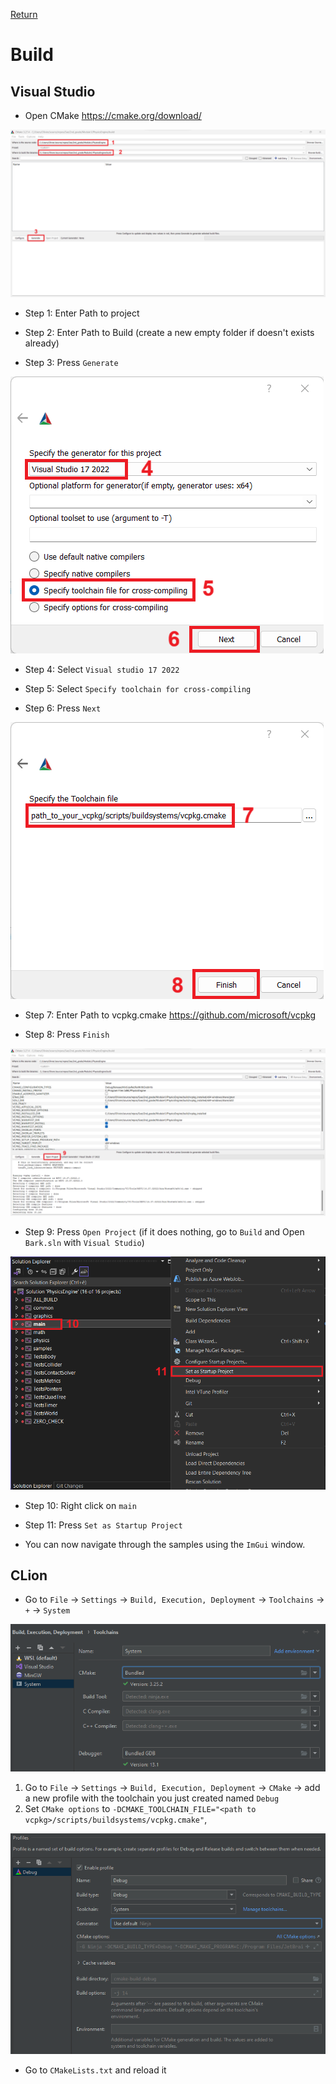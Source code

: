 [Return](../README.md)

# Build

## Visual Studio

- Open CMake https://cmake.org/download/

![CMake build](images/vsCmake.png)

- Step 1: Enter Path to project

- Step 2: Enter Path to Build (create a new empty folder if doesn't exists already)

- Step 3: Press `Generate`

![Toolchain](images/toolchain.png)

- Step 4: Select `Visual studio 17 2022`

- Step 5: Select `Specify toolchain for cross-compiling`

- Step 6: Press `Next`

![Specify vcpkg for toolchain](images/vcpkgCmake.png)

- Step 7: Enter Path to vcpkg.cmake https://github.com/microsoft/vcpkg

- Step 8: Press `Finish`

![Open project](images/generateProject.png)

- Step 9: Press `Open Project` (if it does nothing, go to `Build` and Open `Bark.sln` with `Visual Studio`)

![Setup Project](images/setAsStartUpProject.png)

- Step 10: Right click on `main`

- Step 11: Press `Set as Startup Project`

- You can now navigate through the samples using the `ImGui` window.

## CLion

- Go to `File` -> `Settings` -> `Build, Execution, Deployment` -> `Toolchains` -> `+` -> `System`

![clion toolchains](images/clion_toolchains.png)

1. Go to `File` -> `Settings` -> `Build, Execution, Deployment` -> `CMake` -> add a new profile with the toolchain you just created named `Debug`
2. Set `CMake options` to `-DCMAKE_TOOLCHAIN_FILE="<path to vcpkg>/scripts/buildsystems/vcpkg.cmake"`,

![clion cmake](images/clion_cmake.png)

- Go to `CMakeLists.txt` and reload it
